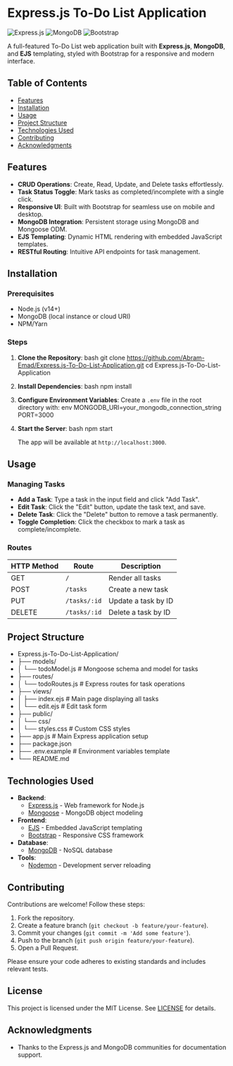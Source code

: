 # Express.js To-Do List Application

![Express.js](https://img.shields.io/badge/Express.js-404D59?style=for-the-badge)
![MongoDB](https://img.shields.io/badge/MongoDB-4EA94B?style=for-the-badge&logo=mongodb&logoColor=white)
![Bootstrap](https://img.shields.io/badge/Bootstrap-563D7C?style=for-the-badge&logo=bootstrap&logoColor=white)

A full-featured To-Do List web application built with **Express.js**, **MongoDB**, and **EJS** templating, styled with Bootstrap for a responsive and modern interface.

## Table of Contents
- [Features](#features)
- [Installation](#installation)
- [Usage](#usage)
- [Project Structure](#project-structure)
- [Technologies Used](#technologies-used)
- [Contributing](#contributing)
- [Acknowledgments](#acknowledgments)

## Features

- **CRUD Operations**: Create, Read, Update, and Delete tasks effortlessly.
- **Task Status Toggle**: Mark tasks as completed/incomplete with a single click.
- **Responsive UI**: Built with Bootstrap for seamless use on mobile and desktop.
- **MongoDB Integration**: Persistent storage using MongoDB and Mongoose ODM.
- **EJS Templating**: Dynamic HTML rendering with embedded JavaScript templates.
- **RESTful Routing**: Intuitive API endpoints for task management.

## Installation

### Prerequisites
- Node.js (v14+)
- MongoDB (local instance or cloud URI)
- NPM/Yarn

### Steps
1. **Clone the Repository**:
   bash
   git clone https://github.com/Abram-Emad/Express.js-To-Do-List-Application.git
   cd Express.js-To-Do-List-Application
   

2. **Install Dependencies**:
   bash
   npm install
   

3. **Configure Environment Variables**:
   Create a `.env` file in the root directory with:
   env
   MONGODB_URI=your_mongodb_connection_string
   PORT=3000
   

4. **Start the Server**:
   bash
   npm start
   
   The app will be available at `http://localhost:3000`.

## Usage

### Managing Tasks
- **Add a Task**: Type a task in the input field and click "Add Task".
- **Edit Task**: Click the "Edit" button, update the task text, and save.
- **Delete Task**: Click the "Delete" button to remove a task permanently.
- **Toggle Completion**: Click the checkbox to mark a task as complete/incomplete.

### Routes
| HTTP Method | Route           | Description                  |
|-------------|-----------------|------------------------------|
| GET         | `/`             | Render all tasks             |
| POST        | `/tasks`        | Create a new task             |
| PUT         | `/tasks/:id`    | Update a task by ID           |
| DELETE      | `/tasks/:id`    | Delete a task by ID           |

## Project Structure


- Express.js-To-Do-List-Application/
- ├── models/
- │   └── todoModel.js       # Mongoose schema and model for tasks
- ├── routes/
- │   └── todoRoutes.js      # Express routes for task operations
- ├── views/
- │   ├── index.ejs          # Main page displaying all tasks
- │   └── edit.ejs           # Edit task form
- ├── public/
- │   └── css/
- │       └── styles.css     # Custom CSS styles
- ├── app.js                 # Main Express application setup
- ├── package.json
- ├── .env.example           # Environment variables template
- └── README.md


## Technologies Used

- **Backend**: 
  - [Express.js](https://expressjs.com/) - Web framework for Node.js
  - [Mongoose](https://mongoosejs.com/) - MongoDB object modeling
- **Frontend**:
  - [EJS](https://ejs.co/) - Embedded JavaScript templating
  - [Bootstrap](https://getbootstrap.com/) - Responsive CSS framework
- **Database**: 
  - [MongoDB](https://www.mongodb.com/) - NoSQL database
- **Tools**:
  - [Nodemon](https://nodemon.io/) - Development server reloading

## Contributing

Contributions are welcome! Follow these steps:
1. Fork the repository.
2. Create a feature branch (`git checkout -b feature/your-feature`).
3. Commit your changes (`git commit -m 'Add some feature'`).
4. Push to the branch (`git push origin feature/your-feature`).
5. Open a Pull Request.

Please ensure your code adheres to existing standards and includes relevant tests.

## License

This project is licensed under the MIT License. See [LICENSE](LICENSE) for details.

## Acknowledgments

- Thanks to the Express.js and MongoDB communities for documentation support.
 

